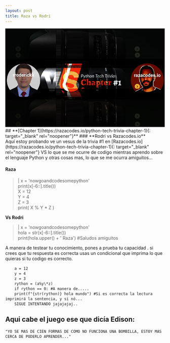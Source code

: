 ```yaml
---
layout: post
title: Raza vs Rodri
---
```


<img src="/images/fulls/03.jpg" class="fit image">
## **[Chapter 1](https://razacodes.io/python-tech-trivia-chapter-1){: target="_blank" rel="noopener"}**
### **Rodri vs Razacodes.io**<br>
Aquí estoy probando ve un vesus de la trivia #1 en [Razacodes.io](https://razacodes.io/python-tech-trivia-chapter-1){: target="_blank" rel="noopener"} VS lo que se me ocurre de codigo mientras aprendo sobre el lenguaje Python y otras cosas mas, lo que se me ocurra amiguitos...

#### **Raza**

> | x = 'nowgoandcodesomepython' <br> print(x[-6::].title()) <br> X = 12 <br> Y = 4 <br> Z = 3 <br> print( X % Y \* Z )

**Vs Rodri**

> | x = 'nowgoandcodesomepython' <br> hola = str(x[-6::].title()) <br> print(hola.upper() + ' Raza') #Saludos amiguitos

A manera de testear tu conocimiento, pones a prueba tu capacidad . si crees que tu respuesta es correcta usas un condicional que imprima lo que quieras si tu codigo es correcto.

```
    a = 12 
    y = 4
    z = 3
    rython = (a%y\*z)
    if rython == 0: #A manera de..... 
    print(f"{str(rython)} hola mundo") #Si es correcta la lectura imprimirá la sentencia, y si nó...  
    SIGUE INTENTANDO jajajajaj..

```

## **Aqui cabe el juego ese que dicía Edison:**    

```
"YO SE MAS DE CIEN FORMAS DE COMO NO FUNCIONA UNA BOMBILLA, ESTOY MAS CERCA DE PODERLO APRENDER..."
```

